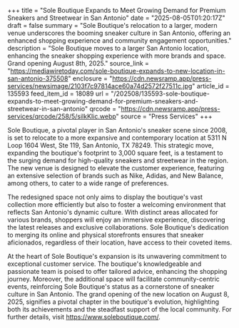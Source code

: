 +++
title = "Sole Boutique Expands to Meet Growing Demand for Premium Sneakers and Streetwear in San Antonio"
date = "2025-08-05T01:20:17Z"
draft = false
summary = "Sole Boutique's relocation to a larger, modern venue underscores the booming sneaker culture in San Antonio, offering an enhanced shopping experience and community engagement opportunities."
description = "Sole Boutique moves to a larger San Antonio location, enhancing the sneaker shopping experience with more brands and space. Grand opening August 8th, 2025."
source_link = "https://mediawiretoday.com/sole-boutique-expands-to-new-location-in-san-antonio-375508"
enclosure = "https://cdn.newsramp.app/press-services/newsimage/2103f7c97814ace60a74d2572f27511c.jpg"
article_id = 135593
feed_item_id = 18089
url = "/202508/135593-sole-boutique-expands-to-meet-growing-demand-for-premium-sneakers-and-streetwear-in-san-antonio"
qrcode = "https://cdn.newsramp.app/press-services/qrcode/258/5/silkKIic.webp"
source = "Press Services"
+++

<p>Sole Boutique, a pivotal player in San Antonio's sneaker scene since 2008, is set to relocate to a more expansive and contemporary location at 5311 N Loop 1604 West, Ste 119, San Antonio, TX 78249. This strategic move, expanding the boutique's footprint to 3,000 square feet, is a testament to the surging demand for high-quality sneakers and streetwear in the region. The new venue is designed to elevate the customer experience, featuring an extensive selection of brands such as Nike, Adidas, and New Balance, among others, to cater to a wide range of preferences.</p><p>The redesigned space not only aims to display the boutique's vast collection more efficiently but also to foster a welcoming environment that reflects San Antonio's dynamic culture. With distinct areas allocated for various brands, shoppers will enjoy an immersive experience, discovering the latest releases and exclusive collaborations. Sole Boutique's dedication to merging its online and physical storefronts ensures that sneaker aficionados, regardless of their location, have access to their coveted items.</p><p>At the heart of Sole Boutique's expansion is its unwavering commitment to exceptional customer service. The boutique's knowledgeable and passionate team is poised to offer tailored advice, enhancing the shopping journey. Moreover, the additional space will facilitate community-centric events, reinforcing Sole Boutique's status as a cornerstone of sneaker culture in San Antonio. The grand opening of the new location on August 8, 2025, signifies a pivotal chapter in the boutique's evolution, highlighting both its achievements and the steadfast support of the local community. For further details, visit <a href='https://www.soleboutique.com/' rel='nofollow' target='_blank'>https://www.soleboutique.com/</a>.</p>